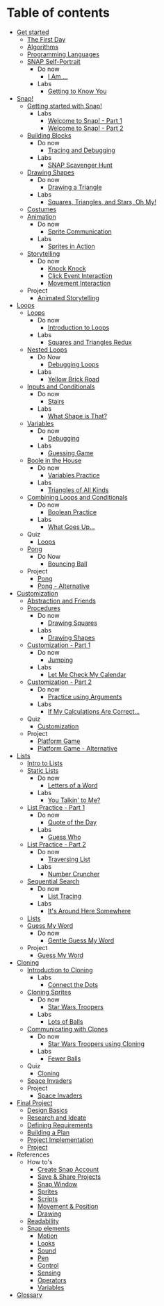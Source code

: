 # Table of contents

* [Get started](get_started_with_computer_science/README.md)
  * [The First Day](get_started_with_computer_science/lesson_the_first_day.md)
  * [Algorithms](get_started_with_computer_science/lesson_algorithms.md)
  * [Programming Languages](get_started_with_computer_science/lesson_programming_languages.md)
  * [SNAP Self-Portrait](get_started_with_computer_science/lesson_snap_self_portrait.md)
    * Do now
      * [I Am ...](get_started_with_computer_science/donow_i_am.md)
    * Labs
      * [Getting to Know You](get_started_with_computer_science/lab_getting_to_know_you.md)
* [Snap!](snap/README.md)
  * [Getting started with Snap!](snap/lesson_getting_started_with_snap.md)
    * Labs
      * [Welcome to Snap! - Part 1](snap/lab_welcome_to_snap_part_1.md)
      * [Welcome to Snap! - Part 2](snap/lab_welcome_to_snap_part_2.md)
  * [Building Blocks](snap/lesson_building_blocks.md)
    * Do now
      * [Tracing and Debugging](snap/donow_tracing_and_debugging.md)
    * Labs
      * [SNAP Scavenger Hunt](snap/lab_snap_scavenger_hunt.md)
  * [Drawing Shapes](snap/lesson_drawing_shapes.md)
    * Do now
      * [Drawing a Triangle](snap/donow_drawing_a_triangle.md)
    * Labs
      * [Squares, Triangles, and Stars, Oh My!](snap/lab_squares_triangles_and_stars_oh_my.md)
  * [Costumes](snap/lesson_costumes.md)
  * [Animation](snap/lesson_animation.md)
    * Do now
      * [Sprite Communication](snap/donow_sprite_communication.md)
    * Labs
      * [Sprites in Action](snap/lab_sprites_in_action.md)
  * [Storytelling](snap/lesson_storytelling.md)
    * Do now
      * [Knock Knock](snap/donow_knock_knock.md)
      * [Click Event Interaction](snap/donow_click_event_interaction.md)
      * [Movement Interaction](snap/donow_movement_interaction.md)
  * Project
    * [Animated Storytelling](snap/project_animated_storytelling.md)
* [Loops](loops/README.md)
  * [Loops](loops/lesson_loops.md)
    * Do now
      * [Introduction to Loops](loops/donow_introduction_to_loops.md)
    * Labs
      * [Squares and Triangles Redux](loops/lab_squares_and_triangles_redux.md)
  * [Nested Loops](loops/lesson_nested_loops.md)
    * Do Now
      * [Debugging Loops](loops/donow_debugging_loops.md)
    * Labs
      * [Yellow Brick Road](loops/lab_yellow_brick_road.md)
  * [Inputs and Conditionals](loops/lesson_input_and_conditionals.md)
    * Do now
      * [Stairs](loops/donow_stairs.md)
    * Labs
      * [What Shape is That?](loops/lab_what_shape_is_that.md)
  * [Variables](loops/lesson_variables.md)
    * Do now
      * [Debugging](loops/donow_debugging.md)
    * Labs
      * [Guessing Game](loops/lab_guessing_game.md)
  * [Boole in the House](loops/lesson_boole_in_the_house.md)
    * Do now
      * [Variables Practice](loops/donow_variables_practice.md)
    * Labs
      * [Triangles of All Kinds](loops/lab_triangles_of_all_kinds.md)
  * [Combining Loops and Conditionals](loops/lesson_combining_loops_and_conditionals.md)
    * Do now
      * [Boolean Practice](loops/donow_boolean_pratice.md)
    * Labs
      * [What Goes Up...](loops/lab_what_goes_up.md)
  * Quiz
    * [Loops](loops/quiz.md)
  * [Pong](loops/lesson_pong.md)
    * Do Now
      * [Bouncing Ball](loops/donow_bouncing_ball.md)
  * Project
    * [Pong](loops/project_pong.md)
    * [Pong - Alternative](loops/project_pong_alternative.md)
* [Customization](customization/README.md)
  * [Abstraction and Friends](customization/lesson_abstractions_and_friends.md)
  * [Procedures](customization/lesson_procedures.md)
    * Do now
      * [Drawing Squares](customization/donow_drawing_squares.md)
    * Labs
      * [Drawing Shapes ](customization/lab_drawing_shapes.md)
  * [Customization - Part 1](customization/lesson_customization_part_1.md)
    * Do now
      * [Jumping](customization/donow_jumping.md)
    * Labs
      * [Let Me Check My Calendar](customization/lab_let_me_check_my_calendar.md)
  * [Customization - Part 2](customization/lesson_customization_part_2.md)
    * Do now
      * [Practice using Arguments](customization/donow_practice_using_arguments.md)
    * Labs
      * [If My Calculations Are Correct...](customization/lab_if_my_calculations_are_correct.md)
  * Quiz
    * [Customization](customization/quiz.md)
  * Project
    * [Platform Game](customization/project_platform_game.md)
    * [Platform Game - Alternative](customization/project_platform_game_alternative.md)
* [Lists](lists/README.md)
  * [Intro to Lists](lists/lesson_intro_to_lists.md)
  * [Static Lists](lists/lesson_static_lists.md)
    * Do now
      * [Letters of a Word](lists/donow_letters_of_a_word.md)
    * Labs
      * [You Talkin' to Me?](lists/lab_you_talkin_to_me.md)
  * [List Practice - Part 1](lists/lesson_list_practice_part_1.md)
    * Do now
      * [Quote of the Day](lists/donow_quote_of_the_day.md)
    * Labs
      * [Guess Who](lists/lab_guess_who.md)
  * [List Practice - Part 2](lists/lesson_list_practice_part_2.md)
    * Do now
      * [Traversing List ](lists/donow_traversing_list.md)
    * Labs
      * [Number Cruncher](lists/lab_number_cruncher.md)
  * [Sequential Search](lists/lesson_sequential_search.md)
    * Do now
      * [List Tracing ](lists/donow_list_tracing.md)
    * Labs
      * [It's Around Here Somewhere](lists/lab_its_around_here_somewhere.md)
  * [Lists](lists/quiz.md)
  * [Guess My Word](lists/lesson_guess_my_word.md)
    * Do now
      * [Gentle Guess My Word](lists/donow_gentle_guess_my_word.md)
  * Project
    * [Guess My Word](lists/project_guess_my_word.md)
* [Cloning](cloning/README.md)
  * [Introduction to Cloning](cloning/lesson_introduction_to_cloning.md)
    * Labs
      * [Connect the Dots](cloning/lab_connect_the_dots.md)
  * [Cloning Sprites](cloning/lesson_cloning_sprites.md)
    * Do now
      * [Star Wars Troopers](cloning/donow_star_wars_troopers.md)
    * Labs
      * [Lots of Balls](cloning/lab_lots_of_balls.md)
  * [Communicating with Clones](cloning/lesson_communicating_with_clones.md)
    * Do now
      * [Star Wars Troopers using Cloning](cloning/donow_star_wars_troopers_using_cloning.md)
    * Labs
      * [Fewer Balls](cloning/lab_fewer_balls.md)
  * Quiz
    * [Cloning](cloning/quiz.md)
  * [Space Invaders](cloning/lesson_space_invaders.md)
  * Project
    * [Space Invaders](cloning/project_space_invaders.md)
* [Final Project](final_project/README.md)
  * [Design Basics](final_project/lesson_design_basics.md)
  * [Research and Ideate](final_project/lesson_research_and_ideate.md)
  * [Defining Requirements](final_project/lesson_defining_requirements.md)
  * [Building a Plan](final_project/lesson_building_a_plan.md)
  * [Project Implementation](final_project/lesson_project_implementation.md)
  * [Project](final_project/project.md)
* References
  * How to's
    * [Create Snap Account](references/how-to/create-account.md)
    * [Save & Share Projects](references/how-to/save-and-share-projects.md)
    * [Snap Window](references/how-to/window.md)
    * [Sprites](references/how-to/sprites.md)
    * [Scripts](references/how-to/scripts.md)
    * [Movement & Position](references/how-to/movement-and-position.md)
    * [Drawing](references/how-to/drawing.md)
  * [Readability](references/readability/README.md)
  * [Snap elements](references/snap-elements/README.md)
    * [Motion](references/snap-elements/motion.md)
    * [Looks](references/snap-elements/looks.md)
    * [Sound](references/snap-elements/sound.md)
    * [Pen](references/snap-elements/pen.md)
    * [Control](references/snap-elements/control.md)
    * [Sensing](references/snap-elements/sensing.md)
    * [Operators](references/snap-elements/operators.md)
    * [Variables](references/snap-elements/variables.md)
* [Glossary](glossary.md)